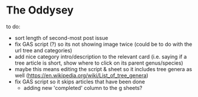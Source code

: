 # The Oddysey

to do:
  - sort length of second-most post issue
  - fix GAS script (?) so its not showing image twice (could be to do with the url tree and categories)
  - add nice category intro/description to the relevant card (i.e. saying if a tree article is short, show where to click on its parent       genus/species)
  - maybe this means editing the script & sheet so it includes tree genera as well (https://en.wikipedia.org/wiki/List_of_tree_genera)
  - fix GAS script so it skips articles that have been done
      - adding new 'completed' column to the g sheets?
